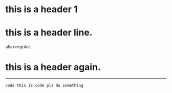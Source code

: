 # this is a header 1

# this is a header line.
also regular.

# this is a header again.

---

` code this is code pls do something `
